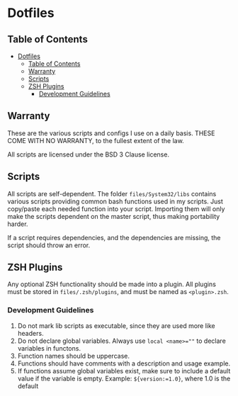 # Dotfiles

## Table of Contents

- [Dotfiles](#dotfiles)
  - [Table of Contents](#table-of-contents)
  - [Warranty](#warranty)
  - [Scripts](#scripts)
  - [ZSH Plugins](#zsh-plugins)
    - [Development Guidelines](#development-guidelines)

## Warranty

These are the various scripts and configs I use on a daily basis.
THESE COME WITH NO WARRANTY, to the fullest extent of the law.

All scripts are licensed under the BSD 3 Clause license.

## Scripts

All scripts are self-dependent.
The folder `files/System32/libs` contains various scripts providing common bash
functions used in my scripts. Just copy/paste each needed function into your script. Importing
them will only make the scripts dependent on the master script, thus
making portability harder.

If a script requires dependencies, and the dependencies are missing, the script should
throw an error.

## ZSH Plugins

Any optional ZSH functionality should be made into a plugin. All plugins must be stored in `files/.zsh/plugins`,
and must be named as `<plugin>.zsh`.

### Development Guidelines

1. Do not mark lib scripts as executable, since they are used more like headers.
2. Do not declare global variables. Always use `local <name>=""` to declare variables in functons.
3. Function names should be uppercase.
4. Functions should have comments with a description and usage example.
5. If functions assume global variables exist, make sure to include a default value if the variable is empty.
Example: `${version:=1.0}`, where 1.0 is the default

